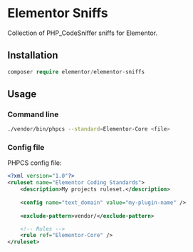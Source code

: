 # Elementor Sniffs

Collection of PHP_CodeSniffer sniffs for Elementor.

## Installation

```php
composer require elementor/elementor-sniffs
```

## Usage

### Command line

```bash
./vendor/bin/phpcs --standard=Elementor-Core <file>
```

### Config file

PHPCS config file:

```xml
<?xml version="1.0"?>
<ruleset name="Elementor Coding Standards">
    <description>My projects ruleset.</description>
    
    <config name="text_domain" value="my-plugin-name" />
        
    <exclude-pattern>vendor/</exclude-pattern>

	<!-- Rules -->
    <rule ref="Elementor-Core" />
</ruleset>
```
